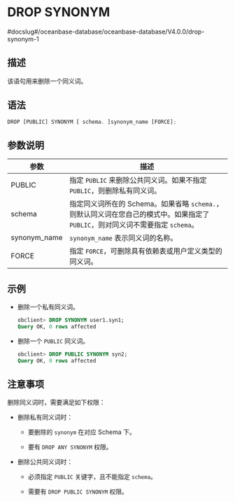 DROP SYNONYM 
=================================
#docslug#/oceanbase-database/oceanbase-database/V4.0.0/drop-synonym-1


描述 
-----------

该语句用来删除一个同义词。

语法 
-----------

```javascript
DROP [PUBLIC] SYNONYM [ schema. ]synonym_name [FORCE];
```



参数说明 
-------------



|      参数      |                                        描述                                         |
|--------------|-----------------------------------------------------------------------------------|
| PUBLIC       | 指定 `PUBLIC` 来删除公共同义词。如果不指定 `PUBLIC`，则删除私有同义词。                                     |
| schema       | 指定同义词所在的 Schema。如果省略 `schema.`，则默认同义词在您自己的模式中。如果指定了 `PUBLIC`，则对同义词不需要指定 `schema`。 |
| synonym_name | `synonym_name` 表示同义词的名称。                                                          |
| FORCE        | 指定 `FORCE`，可删除具有依赖表或用户定义类型的同义词。                                                   |



示例 
-----------

* 删除一个私有同义词。

  ```sql
  obclient> DROP SYNONYM user1.syn1;
  Query OK, 0 rows affected
  ```

  

* 删除一个 `PUBLIC` 同义词。

  ```sql
  obclient> DROP PUBLIC SYNONYM syn2;
  Query OK, 0 rows affected
  ```

  




注意事项 
-------------

删除同义词时，需要满足如下权限：

* 删除私有同义词时：

  * 要删除的 `synonym` 在对应 Schema 下。

    
  
  * 要有 `DROP ANY SYNONYM` 权限。

    
  

  

* 删除公共同义词时：

  * 必须指定 `PUBLIC` 关键字，且不能指定 `schema`。

    
  
  * 需要有 `DROP PUBLIC SYNONYM` 权限。

    
  

  



